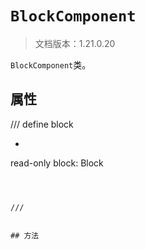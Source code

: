 # `BlockComponent`

> 文档版本：1.21.0.20

`BlockComponent`类。

## 属性

/// define
block

- ```js
read-only block: Block
```



///


## 方法
